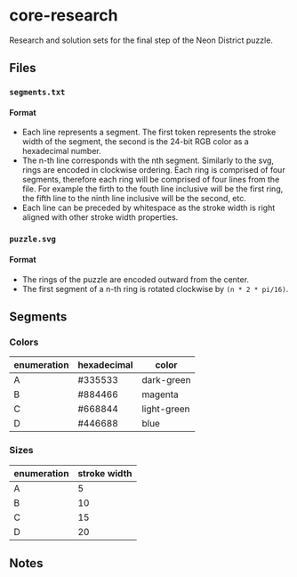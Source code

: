 # core-research

Research and solution sets for the final step of the Neon District puzzle.

## Files

### `segments.txt`

#### Format

- Each line represents a segment. The first token represents the stroke width of the segment, the second is the 24-bit RGB color as a hexadecimal number. 
- The n-th line corresponds with the nth segment. Similarly to the svg, rings are encoded in clockwise ordering. Each ring is comprised of four segments, therefore each ring will be comprised of four lines from the file. For example the firth to the fouth line inclusive will be the first ring, the fifth line to the ninth line inclusive will be the second, etc.
- Each line can be preceded by whitespace as the stroke width is right aligned with other stroke width properties.

### `puzzle.svg`

#### Format

- The rings of the puzzle are encoded outward from the center. 
- The first segment of a n-th ring is rotated clockwise by `(n * 2 * pi/16)`.

## Segments

### Colors

|enumeration|hexadecimal|color|
|-----------|-----------|-----|
|A|#335533|dark-green|
|B|#884466|magenta|
|C|#668844|light-green|
|D|#446688|blue|

### Sizes

|enumeration|stroke width|
|-|-|
|A|5|
|B|10|
|C|15|
|D|20|

## Notes
